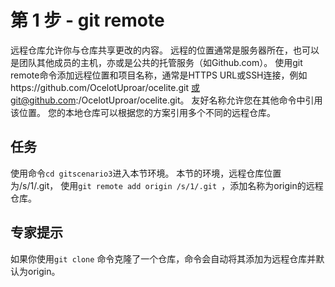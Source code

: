 # 第 1 步 - git remote
远程仓库允许你与仓库共享更改的内容。 远程的位置通常是服务器所在，也可以是团队其他成员的主机，亦或是公共的托管服务（如Github.com）。
使用git remote命令添加远程位置和项目名称，通常是HTTPS URL或SSH连接，例如https://github.com/OcelotUproar/ocelite.git 或git@github.com:/OcelotUproar/ocelite.git。
友好名称允许您在其他命令中引用该位置。 您的本地仓库可以根据您的方案引用多个不同的远程仓库。

## 任务
使用命令`cd gitscenario3`进入本节环境。
本节的环境，远程仓库位置为/s/1/.git， 使用`git remote add origin /s/1/.git `，添加名称为origin的远程仓库。

## 专家提示
如果你使用`git clone` 命令克隆了一个仓库，命令会自动将其添加为远程仓库并默认为origin。
